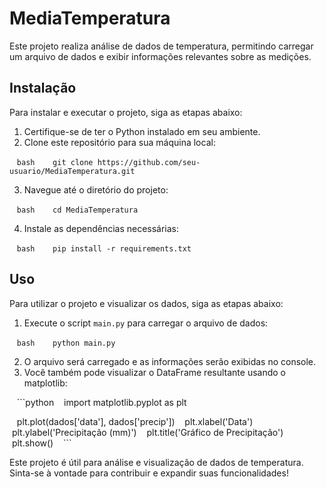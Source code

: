 # MediaTemperatura

Este projeto realiza análise de dados de temperatura, permitindo carregar um arquivo de dados e exibir informações relevantes sobre as medições.

## Instalação

Para instalar e executar o projeto, siga as etapas abaixo:

1. Certifique-se de ter o Python instalado em seu ambiente.
2. Clone este repositório para sua máquina local:

   ```bash
   git clone https://github.com/seu-usuario/MediaTemperatura.git
   ```

3. Navegue até o diretório do projeto:

   ```bash
   cd MediaTemperatura
   ```

4. Instale as dependências necessárias:

   ```bash
   pip install -r requirements.txt
   ```

## Uso

Para utilizar o projeto e visualizar os dados, siga as etapas abaixo:

1. Execute o script `main.py` para carregar o arquivo de dados:

   ```bash
   python main.py
   ```

2. O arquivo será carregado e as informações serão exibidas no console.
3. Você também pode visualizar o DataFrame resultante usando o matplotlib:

   ```python
   import matplotlib.pyplot as plt

   plt.plot(dados['data'], dados['precip'])
   plt.xlabel('Data')
   plt.ylabel('Precipitação (mm)')
   plt.title('Gráfico de Precipitação')
   plt.show()
   ```

Este projeto é útil para análise e visualização de dados de temperatura. Sinta-se à vontade para contribuir e expandir suas funcionalidades!